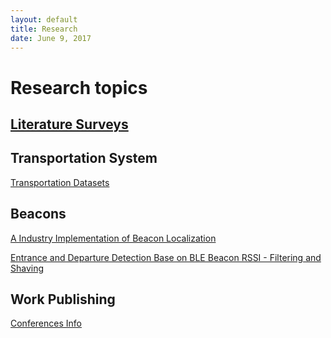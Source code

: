 ```yaml
---
layout: default
title: Research
date: June 9, 2017
---
```

# Research topics

## [Literature Surveys](/Literature-Survey)

## Transportation System
[Transportation Datasets](Research/Transportation-System/Transportation-Datasets)

## Beacons

[A Industry Implementation of Beacon Localization](Research/Beacon/Beacon-Localization-Industry) 

[Entrance and Departure Detection Base on BLE Beacon RSSI - Filtering and Shaving](Research/Beacon/Beacon-Filtering) 



## Work Publishing
[Conferences Info](Research/Paper/Conferences-Info)
